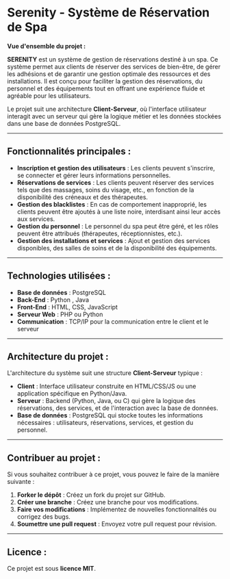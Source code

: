 # **Serenity - Système de Réservation de Spa**

**Vue d'ensemble du projet :**

**SERENITY** est un système de gestion de réservations destiné à un spa. Ce système permet aux clients de réserver des services de bien-être, de gérer les adhésions et de garantir une gestion optimale des ressources et des installations. Il est conçu pour faciliter la gestion des réservations, du personnel et des équipements tout en offrant une expérience fluide et agréable pour les utilisateurs.

Le projet suit une architecture **Client-Serveur**, où l'interface utilisateur interagit avec un serveur qui gère la logique métier et les données stockées dans une base de données PostgreSQL.

---

## **Fonctionnalités principales :**

- **Inscription et gestion des utilisateurs** : Les clients peuvent s'inscrire, se connecter et gérer leurs informations personnelles.
- **Réservations de services** : Les clients peuvent réserver des services tels que des massages, soins du visage, etc., en fonction de la disponibilité des créneaux et des thérapeutes.
- **Gestion des blacklistes** : En cas de comportement inapproprié, les clients peuvent être ajoutés à une liste noire, interdisant ainsi leur accès aux services.
- **Gestion du personnel** : Le personnel du spa peut être géré, et les rôles peuvent être attribués (thérapeutes, réceptionnistes, etc.).
- **Gestion des installations et services** : Ajout et gestion des services disponibles, des salles de soins et de la disponibilité des équipements.

---

## **Technologies utilisées :**

- **Base de données** : PostgreSQL
- **Back-End** : Python , Java
- **Front-End** : HTML, CSS, JavaScript
- **Serveur Web** : PHP ou Python
- **Communication** : TCP/IP pour la communication entre le client et le serveur

---

## **Architecture du projet :**

L'architecture du système suit une structure **Client-Serveur** typique :

- **Client** : Interface utilisateur construite en HTML/CSS/JS ou une application spécifique en Python/Java.
- **Serveur** : Backend (Python, Java, ou C) qui gère la logique des réservations, des services, et de l'interaction avec la base de données.
- **Base de données** : PostgreSQL qui stocke toutes les informations nécessaires : utilisateurs, réservations, services, et gestion du personnel.

---

## **Contribuer au projet :**

Si vous souhaitez contribuer à ce projet, vous pouvez le faire de la manière suivante :

1. **Forker le dépôt** : Créez un fork du projet sur GitHub.
2. **Créer une branche** : Créez une branche pour vos modifications.
3. **Faire vos modifications** : Implémentez de nouvelles fonctionnalités ou corrigez des bugs.
4. **Soumettre une pull request** : Envoyez votre pull request pour révision.

---

## **Licence :**

Ce projet est sous **licence MIT**.
